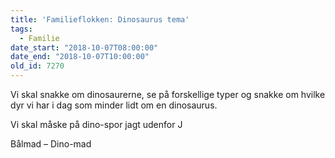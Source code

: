 ```yaml
---
title: 'Familieflokken: Dinosaurus tema'
tags:
  - Familie
date_start: "2018-10-07T08:00:00"
date_end: "2018-10-07T10:00:00"
old_id: 7270
---
```

<p class="Textbody">Vi skal snakke om dinosaurerne, se på forskellige typer og snakke om hvilke dyr vi har i dag som minder lidt om en dinosaurus.</p><p class="Textbody">Vi skal måske på dino-spor jagt udenfor J</p>

Bålmad – Dino-mad